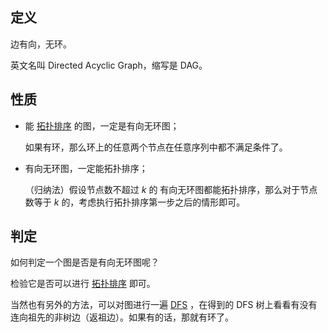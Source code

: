 ## 定义

边有向，无环。

英文名叫 Directed Acyclic Graph，缩写是 DAG。

## 性质

-   能 [拓扑排序](/graph/topo) 的图，一定是有向无环图；

    如果有环，那么环上的任意两个节点在任意序列中都不满足条件了。

-   有向无环图，一定能拓扑排序；

    （归纳法）假设节点数不超过 $k$ 的 有向无环图都能拓扑排序，那么对于节点数等于 $k$ 的，考虑执行拓扑排序第一步之后的情形即可。

## 判定

如何判定一个图是否是有向无环图呢？

检验它是否可以进行 [拓扑排序](/graph/topo) 即可。

当然也有另外的方法，可以对图进行一遍 [DFS](/search/dfs) ，在得到的 DFS 树上看看有没有连向祖先的非树边（返祖边）。如果有的话，那就有环了。
